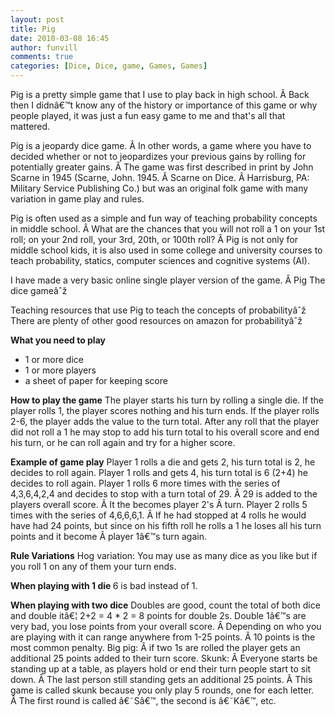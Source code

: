 ```yaml
---
layout: post
title: Pig
date: 2010-03-08 16:45
author: funvill
comments: true
categories: [Dice, Dice, game, Games, Games]
---
```

Pig is a pretty simple game that I use to play back in high school. Â Back then I didnâ€™t know any of the history or importance of this game or why people played, it was just a fun easy game to me and that's all that mattered.

Pig is a jeopardy dice game. Â In other words, a game where you have to decided whether or not to jeopardizes your previous gains by rolling for potentially greater gains. Â The game was first described in print by John Scarne in 1945 (Scarne, John. 1945. Â Scarne on Dice. Â Harrisburg, PA: Military Service Publishing Co.) but was an original folk game with many variation in game play and rules.

Pig is often used as a simple and fun way of teaching probability concepts in middle school. Â What are the chances that you will not roll a 1 on your 1st roll; on your 2nd roll, your 3rd, 20th, or 100th roll? Â Pig is not only for middle school kids, it is also used in some college and university courses to teach probability, statics, computer sciences and cognitive systems (AI).

I have made a very basic online single player version of the game. Â Pig The dice gameâˆž

Teaching resources that use Pig to teach the concepts of probabilityâˆž
There are plenty of other good resources on amazon for probabilityâˆž

<strong>What you need to play</strong>
<ul>
	<li>1 or more dice</li>
	<li>1 or more players</li>
	<li>a sheet of paper for keeping score</li>
</ul>
<strong>How to play the game</strong>
The player starts his turn by rolling a single die.
If the player rolls 1, the player scores nothing and his turn ends.
If the player rolls 2-6, the player adds the value to the turn total.
After any roll that the player did not roll a 1 he may stop to add his turn total to his overall score and end his turn, or he can roll again and try for a higher score.

<strong>Example of game play</strong>
Player 1 rolls a die and gets 2, his turn total is 2, he decides to roll again.
Player 1 rolls and gets 4, his turn total is 6 (2+4) he decides to roll again.
Player 1 rolls 6 more times with the series of 4,3,6,4,2,4 and decides to stop with a turn total of 29. Â 29 is added to the players overall score. Â It the becomes player 2's Â turn.
Player 2 rolls 5 times with the series of 4,6,6,6,1. Â If he had stopped at 4 rolls he would have had 24 points, but since on his fifth roll he rolls a 1 he loses all his turn points and it become Â player 1â€™s turn again.

<strong>Rule Variations</strong>
Hog variation: You may use as many dice as you like but if you roll 1 on any of them your turn ends.

<strong>When playing with 1 die </strong>
6 is bad instead of 1.

<strong>When playing with two dice</strong>
Doubles are good, count the total of both dice and double itâ€¦ 2+2 = 4 * 2 = 8 points for double 2s.
Double 1â€™s are very bad, you lose points from your overall score. Â Depending on who you are playing with it can range anywhere from 1-25 points. Â 10 points is the most common penalty.
Big pig: Â if two 1s are rolled the player gets an additional 25 points added to their turn score.
Skunk: Â Everyone starts be standing up at a table, as players hold or end their turn people start to sit down. Â The last person still standing gets an additional 25 points. Â This game is called skunk because you only play 5 rounds, one for each letter. Â The first round is called â€˜Sâ€™, the second is â€˜Kâ€™, etc.
